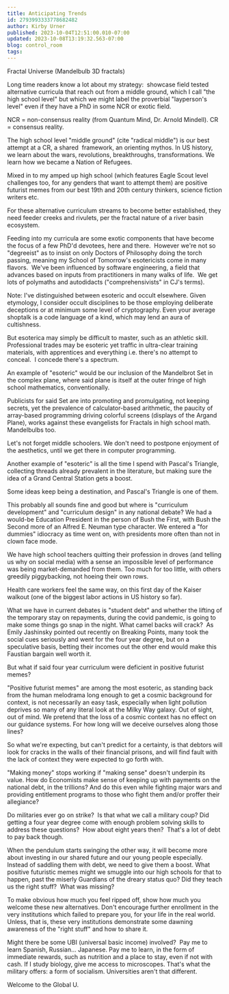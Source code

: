 ```yaml
---
title: Anticipating Trends
id: 2793993333778682482
author: Kirby Urner
published: 2023-10-04T12:51:00.010-07:00
updated: 2023-10-08T13:19:32.563-07:00
blog: control_room
tags: 
---
```


Fractal Universe (Mandelbulb 3D fractals)

Long time readers know a lot about my strategy:  showcase field tested alternative curricula that reach out from a middle ground, which I call "the high school level" but which we might label the proverbial "layperson's level" even if they have a PhD in some NCR or exotic field. 

NCR = non-consensus reality (from Quantum Mind, Dr. Arnold Mindell). CR = consensus reality.

The high school level "middle ground" (cite "radical middle") is our best attempt at a CR, a shared  framework, an orienting mythos. In US history, we learn about the wars, revolutions, breakthroughs, transformations. We learn how we became a Nation of Refugees.

Mixed in to my amped up high school (which features Eagle Scout level challenges too, for any genders that want to attempt them) are positive futurist memes from our best 19th and 20th century thinkers, science fiction writers etc.

For these alternative curriculum streams to become better established, they need feeder creeks and rivulets, per the fractal nature of a river basin ecosystem. 

Feeding into my curricula are some exotic components that have become the focus of a few PhD'd devotees, here and there.  However we're not so "degreeist" as to insist on only Doctors of Philosophy doing the torch passing, meaning my School of Tomorrow's esotericists come in many flavors.  We've been influenced by software engineering, a field that advances based on inputs from practitioners in many walks of life.  We get lots of polymaths and autodidacts ("comprehensivists" in CJ's terms).

Note: I've distinguished between esoteric and occult elsewhere. Given etymology, I consider occult disciplines to be those employing deliberate deceptions or at minimum some level of cryptography. Even your average shoptalk is a code language of a kind, which may lend an aura of cultishness. 

But esoterica may simply be difficult to master, such as an athletic skill.  Professional trades may be esoteric yet traffic in ultra-clear training materials, with apprentices and everything i.e. there's no attempt to conceal.  I concede there's a spectrum.

An example of "esoteric" would be our inclusion of the Mandelbrot Set in the complex plane, where said plane is itself at the outer fringe of high school mathematics, conventionally. 

Publicists for said Set are into promoting and promulgating, not keeping secrets, yet the prevalence of calculator-based arithmetic, the paucity of array-based programming driving colorful screens (displays of the Argand Plane), works against these evangelists for Fractals in high school math. Mandelbulbs too.  

Let's not forget middle schoolers. We don't need to postpone enjoyment of the aesthetics, until we get there in computer programming.

Another example of "esoteric" is all the time I spend with Pascal's Triangle, collecting threads already prevalent in the literature, but making sure the idea of a Grand Central Station gets a boost.  

Some ideas keep being a destination, and Pascal's Triangle is one of them.

This probably all sounds fine and good but where is "curriculum development" and "curriculum design" in any national debate? We had a would-be Education President in the person of Bush the First, with Bush the Second more of an Alfred E. Neuman type character. We entered a "for dummies" idiocracy as time went on, with presidents more often than not in clown face mode.

We have high school teachers quitting their profession in droves (and telling us why on social media) with a sense an impossible level of performance was being market-demanded from them. Too much for too little, with others greedily piggybacking, not hoeing their own rows.

Health care workers feel the same way, on this first day of the Kaiser walkout (one of the biggest labor actions in US history so far).

What we have in current debates is "student debt" and whether the lifting of the temporary stay on repayments, during the covid pandemic, is going to make some things go snap in the night. What camel backs will crack?  As Emily Jashinsky pointed out recently on Breaking Points, many took the social cues seriously and went for the four year degree, but on a speculative basis, betting their incomes out the other end would make this Faustian bargain well worth it. 

But what if said four year curriculum were deficient in positive futurist memes?

"Positive futurist memes" are among the most esoteric, as standing back from the human melodrama long enough to get a cosmic background for context, is not necessarily an easy task, especially when light pollution deprives so many of any literal look at the Milky Way galaxy. Out of sight, out of mind. We pretend that the loss of a cosmic context has no effect on our guidance systems. For how long will we deceive ourselves along those lines?

So what we're expecting, but can't predict for a certainty, is that debtors will look for cracks in the walls of their financial prisons, and will find fault with the lack of context they were expected to go forth with. 

"Making money" stops working if "making sense" doesn't underpin its value. How do Economists make sense of keeping up with payments on the national debt, in the trillions? And do this even while fighting major wars and providing entitlement programs to those who fight them and/or proffer their allegiance?  

Do militaries ever go on strike?  Is that what we call a military coup? Did getting a four year degree come with enough problem solving skills to address these questions?  How about eight years then?  That's a lot of debt to pay back though.

When the pendulum starts swinging the other way, it will become more about investing in our shared future and our young people especially. Instead of saddling them with debt, we need to give them a boost. What positive futuristic memes might we smuggle into our high schools for that to happen, past the miserly Guardians of the dreary status quo? Did they teach us the right stuff?  What was missing?

To make obvious how much you feel ripped off, show how much you welcome these new alternatives. Don't encourage further enrollment in the very institutions which failed to prepare you, for your life in the real world. Unless, that is, these very institutions demonstrate some dawning awareness of the "right stuff" and how to share it. 

Might there be some UBI (universal basic income) involved?  Pay me to learn Spanish, Russian... Japanese. Pay me to learn, in the form of immediate rewards, such as nutrition and a place to stay, even if not with cash. If I study biology, give me access to microscopes. That's what the military offers: a form of socialism. Universities aren't that different.

Welcome to the Global U.